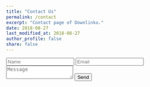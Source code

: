 ```yaml
---
title: "Contact Us"
permalink: /contact
excerpt: "Contact page of Downlinko."
date: 2018-08-27
last_modified_at: 2018-08-27
author_profile: false
share: false
---
```


<form action="https://formspree.io/downlinko.com@gmail.com" method="POST">
  <input type="text" name="name" placeholder="Name">
  <input type="email" name="_replyto" placeholder="Email">
  <textarea name="message" placeholder="Message"></textarea>
  <input type="submit" value="Send" class="btn btn--primary btn--primary">
</form>
